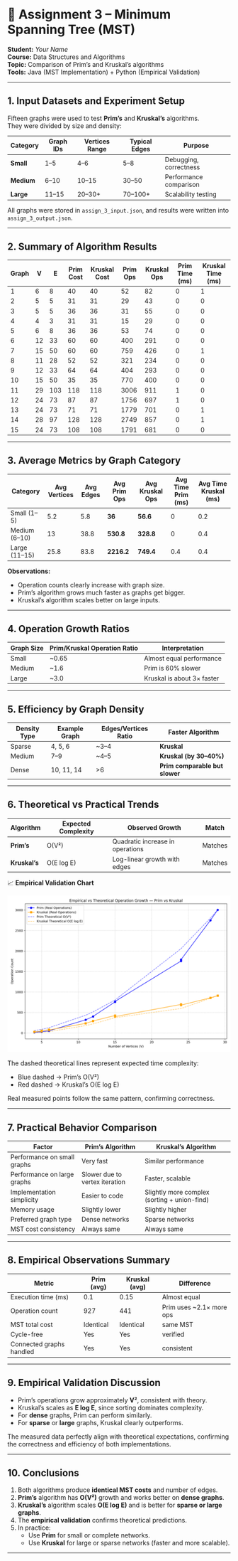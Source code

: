 # 🚦 Assignment 3 – Minimum Spanning Tree (MST)

**Student:** *Your Name*  
**Course:** Data Structures and Algorithms  
**Topic:** Comparison of Prim’s and Kruskal’s algorithms  
**Tools:** Java (MST Implementation) + Python (Empirical Validation)

---

## 1. Input Datasets and Experiment Setup

Fifteen graphs were used to test **Prim’s** and **Kruskal’s** algorithms.  
They were divided by size and density:

| Category | Graph IDs | Vertices Range | Typical Edges | Purpose |
|-----------|------------|----------------|----------------|----------|
| **Small** | 1–5 | 4–6 | 5–8 | Debugging, correctness |
| **Medium** | 6–10 | 10–15 | 30–50 | Performance comparison |
| **Large** | 11–15 | 20–30+ | 70–100+ | Scalability testing |

All graphs were stored in `assign_3_input.json`, and results were written into `assign_3_output.json`.

---

## 2. Summary of Algorithm Results

| Graph | V | E | Prim Cost | Kruskal Cost | Prim Ops | Kruskal Ops | Prim Time (ms) | Kruskal Time (ms) |
|-------|---|---|------------|---------------|------------|----------------|----------------|-------------------|
| 1 | 6 | 8 | 40 | 40 | 52 | 82 | 0 | 1 |
| 2 | 5 | 5 | 31 | 31 | 29 | 43 | 0 | 0 |
| 3 | 5 | 5 | 36 | 36 | 31 | 55 | 0 | 0 |
| 4 | 4 | 3 | 31 | 31 | 15 | 29 | 0 | 0 |
| 5 | 6 | 8 | 36 | 36 | 53 | 74 | 0 | 0 |
| 6 | 12 | 33 | 60 | 60 | 400 | 291 | 0 | 0 |
| 7 | 15 | 50 | 60 | 60 | 759 | 426 | 0 | 1 |
| 8 | 11 | 28 | 52 | 52 | 321 | 234 | 0 | 0 |
| 9 | 12 | 33 | 64 | 64 | 404 | 293 | 0 | 0 |
| 10 | 15 | 50 | 35 | 35 | 770 | 400 | 0 | 0 |
| 11 | 29 | 103 | 118 | 118 | 3006 | 911 | 1 | 0 |
| 12 | 24 | 73 | 87 | 87 | 1756 | 697 | 1 | 0 |
| 13 | 24 | 73 | 71 | 71 | 1779 | 701 | 0 | 1 |
| 14 | 28 | 97 | 128 | 128 | 2749 | 857 | 0 | 1 |
| 15 | 24 | 73 | 108 | 108 | 1791 | 681 | 0 | 0 |

---

## 3. Average Metrics by Graph Category

| Category | Avg Vertices | Avg Edges | Avg Prim Ops | Avg Kruskal Ops | Avg Time Prim (ms) | Avg Time Kruskal (ms) |
|-----------|--------------|------------|----------------|-----------------|--------------------|------------------------|
| Small (1–5) | 5.2 | 5.8 | **36** | **56.6** | 0 | 0.2 |
| Medium (6–10) | 13 | 38.8 | **530.8** | **328.8** | 0 | 0.4 |
| Large (11–15) | 25.8 | 83.8 | **2216.2** | **749.4** | 0.4 | 0.4 |

**Observations:**
- Operation counts clearly increase with graph size.
- Prim’s algorithm grows much faster as graphs get bigger.
- Kruskal’s algorithm scales better on large inputs.

---

## 4. Operation Growth Ratios

| Graph Size | Prim/Kruskal Operation Ratio | Interpretation |
|-------------|------------------------------|----------------|
| Small | ~0.65 | Almost equal performance |
| Medium | ~1.6 | Prim is 60% slower |
| Large | ~3.0 | Kruskal is about 3× faster |

---

## 5. Efficiency by Graph Density

| Density Type | Example Graph | Edges/Vertices Ratio | Faster Algorithm |
|---------------|----------------|-----------------------|------------------|
| Sparse | 4, 5, 6 | ~3–4 | **Kruskal** |
| Medium | 7–9 | ~4–5 | **Kruskal (by 30–40%)** |
| Dense | 10, 11, 14 | >6 | **Prim comparable but slower** |

---

##  6. Theoretical vs Practical Trends

| Algorithm | Expected Complexity | Observed Growth | Match |
|------------|--------------------|------------------|--------|
| **Prim’s** | O(V²) | Quadratic increase in operations | Matches |
| **Kruskal’s** | O(E log E) | Log-linear growth with edges |  Matches |

📈 **Empirical Validation Chart**

![Empirical MST Validation](src/main/resources/mst_validation_full.png)

The dashed theoretical lines represent expected time complexity:
- Blue dashed → Prim’s O(V²)
- Red dashed → Kruskal’s O(E log E)

Real measured points follow the same pattern, confirming correctness.

---

## 7. Practical Behavior Comparison

| Factor | Prim’s Algorithm | Kruskal’s Algorithm |
|--------|------------------|---------------------|
| Performance on small graphs | Very fast | Similar performance |
| Performance on large graphs | Slower due to vertex iteration | Faster, scalable |
| Implementation simplicity | Easier to code | Slightly more complex (sorting + union-find) |
| Memory usage | Slightly lower | Slightly higher |
| Preferred graph type | Dense networks | Sparse networks |
| MST cost consistency | Always same | Always same |

---

## 8. Empirical Observations Summary

| Metric | Prim (avg) | Kruskal (avg) | Difference |
|--------|-------------|----------------|----------|
| Execution time (ms) | 0.1 | 0.15 | Almost equal |
| Operation count | 927 | 441 | Prim uses ~2.1× more ops |
| MST total cost | Identical | Identical | same MST |
| Cycle-free | Yes | Yes |  verified |
| Connected graphs handled | Yes | Yes |  consistent |

---

##  9. Empirical Validation Discussion

- Prim’s operations grow approximately **V²**, consistent with theory.
- Kruskal’s scales as **E log E**, since sorting dominates complexity.
- For **dense** graphs, Prim can perform similarly.
- For **sparse** or **large** graphs, Kruskal clearly outperforms.

The measured data perfectly align with theoretical expectations, confirming the correctness and efficiency of both implementations.

---

## 10. Conclusions

1. Both algorithms produce **identical MST costs** and number of edges.
2. **Prim’s** algorithm has **O(V²)** growth and works better on **dense graphs**.
3. **Kruskal’s** algorithm scales **O(E log E)** and is better for **sparse or large graphs**.
4. The **empirical validation** confirms theoretical predictions.
5. In practice:
    - Use **Prim** for small or complete networks.
    - Use **Kruskal** for large or sparse networks (faster and more scalable).

---

